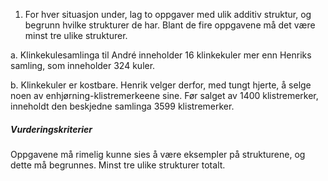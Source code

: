 
1. For hver situasjon under, lag to oppgaver med ulik additiv struktur, og begrunn hvilke strukturer de har. Blant de fire oppgavene må det være minst tre ulike strukturer. 

a. Klinkekulesamlinga til André inneholder $16$ klinkekuler mer enn Henriks samling, som inneholder $324$ kuler. 

b. Klinkekuler er kostbare. Henrik velger derfor, med tungt hjerte, å selge noen av enhjørning-klistremerkeene sine. Før salget av $1400$ klistremerker, inneholdt den beskjedne samlinga $3599$ klistremerker. 


##### Vurderingskriterier

Oppgavene må rimelig kunne sies å være eksempler på strukturene, og dette må begrunnes. Minst tre ulike strukturer totalt. 

